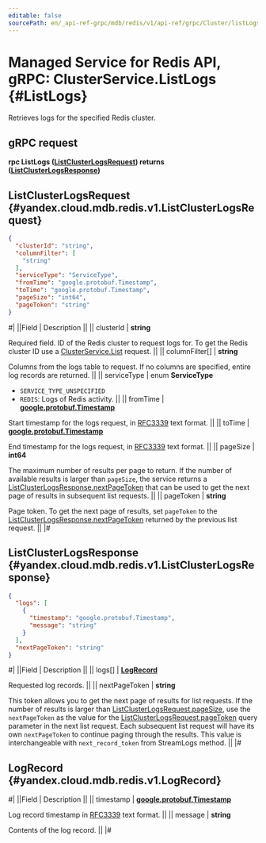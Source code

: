 ```yaml
---
editable: false
sourcePath: en/_api-ref-grpc/mdb/redis/v1/api-ref/grpc/Cluster/listLogs.md
---
```


# Managed Service for Redis API, gRPC: ClusterService.ListLogs {#ListLogs}

Retrieves logs for the specified Redis cluster.

## gRPC request

**rpc ListLogs ([ListClusterLogsRequest](#yandex.cloud.mdb.redis.v1.ListClusterLogsRequest)) returns ([ListClusterLogsResponse](#yandex.cloud.mdb.redis.v1.ListClusterLogsResponse))**

## ListClusterLogsRequest {#yandex.cloud.mdb.redis.v1.ListClusterLogsRequest}

```json
{
  "clusterId": "string",
  "columnFilter": [
    "string"
  ],
  "serviceType": "ServiceType",
  "fromTime": "google.protobuf.Timestamp",
  "toTime": "google.protobuf.Timestamp",
  "pageSize": "int64",
  "pageToken": "string"
}
```

#|
||Field | Description ||
|| clusterId | **string**

Required field. ID of the Redis cluster to request logs for.
To get the Redis cluster ID use a [ClusterService.List](/docs/managed-redis/api-ref/grpc/Cluster/list#List) request. ||
|| columnFilter[] | **string**

Columns from the logs table to request.
If no columns are specified, entire log records are returned. ||
|| serviceType | enum **ServiceType**

- `SERVICE_TYPE_UNSPECIFIED`
- `REDIS`: Logs of Redis activity. ||
|| fromTime | **[google.protobuf.Timestamp](https://developers.google.com/protocol-buffers/docs/reference/google.protobuf#timestamp)**

Start timestamp for the logs request, in [RFC3339](https://www.ietf.org/rfc/rfc3339.txt) text format. ||
|| toTime | **[google.protobuf.Timestamp](https://developers.google.com/protocol-buffers/docs/reference/google.protobuf#timestamp)**

End timestamp for the logs request, in [RFC3339](https://www.ietf.org/rfc/rfc3339.txt) text format. ||
|| pageSize | **int64**

The maximum number of results per page to return. If the number of available
results is larger than `pageSize`, the service returns a [ListClusterLogsResponse.nextPageToken](#yandex.cloud.mdb.redis.v1.ListClusterLogsResponse)
that can be used to get the next page of results in subsequent list requests. ||
|| pageToken | **string**

Page token. To get the next page of results, set `pageToken` to the
[ListClusterLogsResponse.nextPageToken](#yandex.cloud.mdb.redis.v1.ListClusterLogsResponse) returned by the previous list request. ||
|#

## ListClusterLogsResponse {#yandex.cloud.mdb.redis.v1.ListClusterLogsResponse}

```json
{
  "logs": [
    {
      "timestamp": "google.protobuf.Timestamp",
      "message": "string"
    }
  ],
  "nextPageToken": "string"
}
```

#|
||Field | Description ||
|| logs[] | **[LogRecord](#yandex.cloud.mdb.redis.v1.LogRecord)**

Requested log records. ||
|| nextPageToken | **string**

This token allows you to get the next page of results for list requests. If the number of results
is larger than [ListClusterLogsRequest.pageSize](#yandex.cloud.mdb.redis.v1.ListClusterLogsRequest), use the `nextPageToken` as the value
for the [ListClusterLogsRequest.pageToken](#yandex.cloud.mdb.redis.v1.ListClusterLogsRequest) query parameter in the next list request.
Each subsequent list request will have its own `nextPageToken` to continue paging through the results.
This value is interchangeable with `next_record_token` from StreamLogs method. ||
|#

## LogRecord {#yandex.cloud.mdb.redis.v1.LogRecord}

#|
||Field | Description ||
|| timestamp | **[google.protobuf.Timestamp](https://developers.google.com/protocol-buffers/docs/reference/google.protobuf#timestamp)**

Log record timestamp in [RFC3339](https://www.ietf.org/rfc/rfc3339.txt) text format. ||
|| message | **string**

Contents of the log record. ||
|#